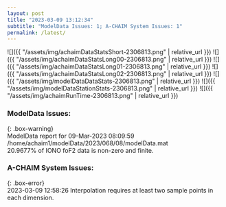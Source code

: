 ```yaml
---
layout: post
title: "2023-03-09 13:12:34"
subtitle: "ModelData Issues: 1; A-CHAIM System Issues: 1"
permalink: /latest/
---
```


![]({{ "/assets/img/achaimDataStatsShort-2306813.png" | relative_url }})
![]({{ "/assets/img/achaimDataStatsLong00-2306813.png" | relative_url }})
![]({{ "/assets/img/achaimDataStatsLong01-2306813.png" | relative_url }})
![]({{ "/assets/img/achaimDataStatsLong02-2306813.png" | relative_url }})
![]({{ "/assets/img/modelDataDataStats-2306813.png" | relative_url }})
![]({{ "/assets/img/modelDataStationStats-2306813.png" | relative_url }})
![]({{ "/assets/img/achaimRunTime-2306813.png" | relative_url }})

### ModelData Issues:  
  
{: .box-warning}  
 ModelData report for 09-Mar-2023 08:09:59   
 /home/achaim1/modelData/2023/068/08/modelData.mat   
 20.9677% of IONO foF2 data is non-zero and finite.   
  
### A-CHAIM System Issues:  
  
{: .box-error}  
2023-03-09 12:58:26 Interpolation requires at least two sample points in each dimension.  
